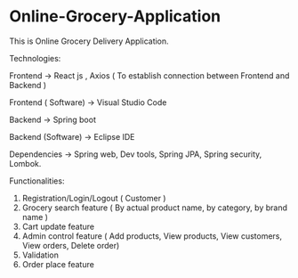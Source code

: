 # Online-Grocery-Application
This is Online Grocery Delivery Application.

Technologies:

Frontend -> React js , Axios ( To establish connection between Frontend and Backend )

Frontend ( Software) -> Visual Studio Code

Backend -> Spring boot 

Backend (Software) ->  Eclipse IDE 

Dependencies -> Spring web, Dev tools, Spring JPA, Spring security, Lombok.

Functionalities: 

1) Registration/Login/Logout ( Customer )
2) Grocery search feature ( By actual product name, by category, by brand name )
3) Cart update feature
4) Admin control feature ( Add products, View products, View customers, View orders, Delete order)
5) Validation
6) Order place feature
